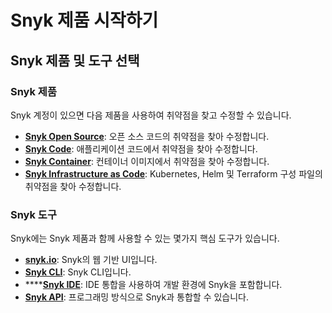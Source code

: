 # Snyk 제품 시작하기

## Snyk 제품 및 도구 선택

### Snyk 제품

Snyk 계정이 있으면 다음 제품을 사용하여 취약점을 찾고 수정할 수 있습니다.

* [**Snyk Open Source**](../../products/snyk-open-source/open-source-basics/): 오픈 소스 코드의 취약점을 찾아 수정합니다.
* [**Snyk Code**](../../products/snyk-code/): 애플리케이션 코드에서 취약점을 찾아 수정합니다.
* [**Snyk Container**](../../products/snyk-container/): 컨테이너 이미지에서 취약점을 찾아 수정합니다.
* [**Snyk Infrastructure as Code**](../../products/snyk-infrastructure-as-code/): Kubernetes, Helm 및 Terraform 구성 파일의 취약점을 찾아 수정합니다.

### Snyk 도구

Snyk에는 Snyk 제품과 함께 사용할 수 있는 몇가지 핵심 도구가 있습니다.

* [**snyk.io**](https://apps.snyk.io): Snyk의 웹 기반 UI입니다.
* [**Snyk CLI**](https://docs.snyk.io/snyk-cli): Snyk CLI입니다.
* ****[**Snyk IDE**](../../features/integrations/ide-tools/): IDE 통합을 사용하여 개발 환경에 Snyk을 포함합니다.
* [**Snyk API**](https://support.snyk.io/hc/en-us/categories/360000665657-Snyk-API): 프로그래밍 방식으로 Snyk과 통합할 수 있습니다.
